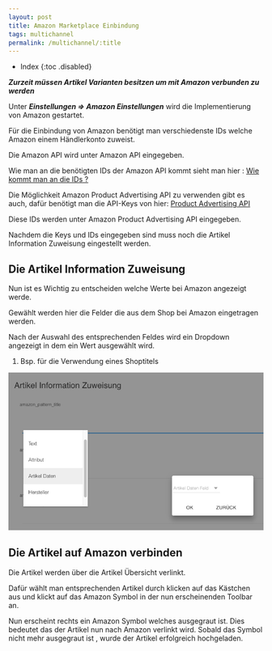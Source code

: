 ```yaml
---
layout: post
title: Amazon Marketplace Einbindung
tags: multichannel
permalink: /multichannel/:title
---
```



+ Index
{:toc .disabled}


***Zurzeit  müssen Artikel Varianten besitzen um mit Amazon verbunden zu werden***


Unter ***Einstellungen => Amazon Einstellungen*** wird die Implementierung von Amazon gestartet.


Für die Einbindung von Amazon benötigt man verschiedenste IDs welche Amazon einem Händlerkonto zuweist.


Die Amazon API wird unter Amazon API eingegeben.




Wie man an die benötigten IDs  der Amazon API kommt sieht man hier : [Wie kommt man an die IDs ?][1]


Die Möglichkeit Amazon Product Advertising API zu verwenden gibt es auch, dafür benötigt man die API-Keys von hier: [Product Advertising API][2]


Diese IDs werden unter Amazon Product Advertising API eingegeben.


Nachdem die Keys und IDs eingegeben sind muss noch die Artikel Information Zuweisung eingestellt werden.


## Die Artikel Information Zuweisung


Nun ist es Wichtig zu entscheiden welche Werte bei Amazon angezeigt werde.


Gewählt werden hier die Felder die aus dem Shop bei Amazon eingetragen werden.


Nach der Auswahl des entsprechenden Feldes wird ein Dropdown angezeigt in dem ein Wert ausgewählt wird.


1. Bsp. für die Verwendung eines Shoptitels


![dropdown][img1]


## Die Artikel auf Amazon verbinden


Die Artikel werden über die Artikel Übersicht verlinkt.


Dafür wählt man entsprechenden Artikel durch klicken auf das Kästchen aus und klickt auf das Amazon Symbol in der nun erscheinenden Toolbar an.


Nun erscheint rechts ein Amazon Symbol welches ausgegraut ist. Dies bedeutet das der Artikel nun nach Amazon verlinkt wird. Sobald das Symbol nicht mehr ausgegraut ist , wurde der Artikel erfolgreich hochgeladen.








[1]: https://developer.amazonservices.de/gp/mws/faq.html
[2]: https://partnernet.amazon.de/gp/advertising/api/detail/main.html
[img1]: /img/multichannel/amazon_dropdown.png
